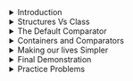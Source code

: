 <details>
  <summary>Introduction</summary>  
	
# Introduction
Comparators are an inherent part of _class_. Suppose you design a new class, and then you instantiate 2 new objects of this class. Now, we ask the question, _which object is bigger among the two?_ The Notion of Big and Small varies. For example, we can say that the object with a larger value of a specific instance variable is big, or even, the object with a larger memory consumption is big. Notice that without any certain ordering between 2 elements, we cannot talk about the sorted order of these elements. (As that would require finding out the smallest and biggest elements from the entire set). 

---

</details>

<details>
  <summary>Structures Vs Class</summary>  
	
# Strucutures vs Class
When you need to create your own data types, generally _structures_ suffice. However, there is no harm in using _classes_ to achieve the same task. Since we've only covered _classes_, we will base the entire discussion on it. However, keep in mind that everything can be equally applied to _structures_ as well. The bottomline is, if you want to create a new data type (containing heterogenous fields), you should use _class_ and if you are planning to deal with pointers a lot, use _structures_ as you are already familar with it.

---

</details>


<details>
  <summary>The Default Comparator</summary>  
	
# The Default Comparator
Numbers are represented as bits in the computer. We've been using numbers a lot (along with their comparisons, such as `>`, `<`, `==`). To define their relative ordering, we have the concept of a comparator. **A comparator is a function which takes 2 objects as an argument and returns True if the first argument is smaller than the second, else it returns False**.  (Notice that the order of arguments matter a lot).

So now, we need to tell the computer that `2 < 3`. How do we do this? Lucky for us, there is a default comparator in C++ which does the job. The **default** comparator is `lesser<int>`. Let us talk about what this is. First of all, `lesser<int>` is a function with a boolean return value. So far, we have only talked about the notation `<...>` in the context of containers. What does this symbol mean in terms of function? Well, it means the same. In containers, this notation was used to make the containers universal and accomodate any data type. You just needed to put the name of the data type inside `<...>`. It is the same thing as functions, it is written as a universal function which can accept any data type and perform the same type of operations on that data type. Makes sense, right? Because if you are creating a function that returns the absolute value, you wouldn't create a bunch of functions with different names. Rather you would want to create a function which can take `int`, `long int`, `long long int`, `float` , etc and just return the absolute value of these arguments. Hence, the data type of the input needs to be made universal. This is called **Templates** in C++.

**Caution** : Comparators are not exactly functions, as it is wrapped over a class. But, to keep the discussion less technical, we'll just assume that they are normal functions.

Coming back to `lesser<int>`. As you might have guessed by now, this is function which takes as an input 2 arguments `(first, second)` and returns true if the first argument is lesser than the second. Else, it returns false. The most important thing is the ordering of the arguments. If you called the function for the arguments `(second, first)`, naturally you would want to get the reverse results.

Similarly, there is a function called `greater<int>`. As yo might have guessed by now, this functin would return true if the first argument is greater than the second. 

**Default Comparators**    
By default, C++ uses `lesser<int>` to compare 2 numbers. Hence, to know which of the numbers `7,5` is smaller, it would call `lesser(7,5)` and get the answer `false` which means `5` is smaller. Similarly, if it had accidentally called `lesser(5,7)`, it would get the answer `true` and it would still conclude that `5` is smaller. 

**Tricking the Computer**    
C++ would **always** expected the comparator to behave as `lesser<int>`. Hence, no matter what comparator you desgin, if you return `true` from that comparator, C++ would automatically think that the first argument is `smaller`. (As it would  expect it to behave as `lesser<int>`). Using this idea, how do we trick the computer to sort the numbers in descending order? Suppose, there was a way to change `lesser<int>` to any other function that you want. Can you do it now? Yes, we can just replace it with `greater<int>`. Now, when C++ calls the comparator with the arguments `(7,5)` , it wuld get the answer as `true`. Hence it would assume `7 < 5` (as we discussed earlier). Similarly, if it accidentally calls the comparator on `(5,7)`, it would get `false`. It would conclude that `7 < 5`. I hope you see the underlying trick here. We have fooled the computer into believing that numbers with large magnitude. Hence, in the sorted order, we'll have the largest number first (as the computer thinks it to be the smallest number). In this manner, we can sort it in descending order.

Now, recall the **Merge Sort** algorithm. While manually merging the 2 sorted array, there was just one instance where we used `<`. So, if we want to sort custom objects, we need to clarify what is meant by one object being `<` than the second. There are 2 options, either include this as a blueprint in the source code of your object or pass an overloaded optional third parameter to the **sort** function. We'll discuss what the first option means. But for the second option, we just need to create a function that returns `true` when the first arguments is `greater` than the second (to imitate the reverse of `lesser<int>`). If we pass this optional parameter, all usage of `lesser` would be replaced by this function. Here's an example with numbers.    
[Playground](https://ide.geeksforgeeks.org/lxIMuLVyov)
<details>
  <summary>Code</summary><p>
  
```cpp
#include <bits/stdc++.h>
using namespace std;

/* Demonstrating Comparators for Sort Function */

void printVector(vector<int> &myVec)
{
    cout << "Printing the contents of the vector" << endl;
    for(auto ele : myVec)
        cout << ele << " ";
    
    cout << endl << "Done" << endl;
}

/* It should return true if you say a to be smaller */
bool personalComparator(int &a, int &b)
{
    // We actually want to say the element with large value is smaller
    if(a > b)
        return true;
    else
        return false;
}
int main()
{
    vector<int> myVec = {5,3,9,4,8,1,6,4,5,7,0};
    printVector(myVec);
    
    // Let's sort it in ascending order
    cout << endl <<"Sorting in ascending order " << endl;
    sort(myVec.begin(), myVec.end());
    printVector(myVec);
    
    // Let's replace the default comparator with our own
    cout << endl <<"Sorting in descending order " << endl;
    sort(myVec.begin(), myVec.end(), personalComparator);
    printVector(myVec);
	return 0;
}
```   
</p></details>

Ok, what about structs and classes? The process is same. Here's an example.    
[Playground](https://ide.geeksforgeeks.org/wsydcTLuh9)

<details>
  <summary>Code</summary><p>
  
```cpp
#include <bits/stdc++.h>
using namespace std;

/* Note that if you aren't dealing with pointers,
   it is a good idea to do everything with class */    

/* Definiton for struct */
struct S_Node
{
    int data;
    char myChar;
};

/* Comparator for the struct object */
bool structComparator(struct S_Node &first, struct S_Node &second)
{
    // The object with big data is smaller
    if(first.data > second.data)
        return true;
    else
        return false;
}

/* Blueprint for the class */
class C_Node
{
    public:
    int data;
    char myChar;
};

/* Comparator for the class object */
bool classComparator(C_Node &firstObject, C_Node &secondObject)
{
    // The object with small data is smaller
    if(firstObject.data < secondObject.data)
        return true;
    else
        return false;
}

/* Utility function to print structs */
void printStruct(vector<S_Node> myVec)
{
    cout << endl << "Printing the struct " << endl;
    for(auto ele : myVec)
        cout << ele.data << " ";
    cout << "Done " << endl;
}

/* Utility function to print structs */
void printClass(vector<C_Node> myVec)
{
    cout << endl << "Printing the class " << endl;
    for(auto ele : myVec)
        cout << ele.data << " ";
    cout << "Done " << endl;
}
int main()
{
    // Let us create a vector of structs
    vector<S_Node> structVec;
    
    for(int i = 1; i <= 10; i++)
    {
        S_Node temp;
        temp.data = i;
        temp.myChar = 'a';
        
        structVec.push_back(temp);
    }
    
    // Let us create a vector of structs
    vector<C_Node> classVec;
    for(int i = 1; i <= 10; i++)
    {
        C_Node temp;
        temp.data = i;
        temp.myChar = 'a';
        
        classVec.push_back(temp);
    }
    
    // Let us sort the struct in descending order 
    sort(structVec.begin(), structVec.end(), structComparator);
    printStruct(structVec);
    
    // Let us sort the class in ASCENDING order
    sort(classVec.begin(), classVec.end(), classComparator);
    printClass(classVec);
	return 0;
}
```   
</p></details>

So now, you can create a custom structure / class and sort it in any manner that you want. 

---

</details>


<details>
  <summary>Containers and Comparators</summary>  
	
# Containers and Comparators
Every container has an optional argument that can over ride the default comparator. For example, if you want to create a set which is sorted in reverse manner, you'd need to write `set<int, greater<int>>`. This just tells the function to use `greater<int>` instead of `lesser<int>` which reverses the behaviour. A word of caution ---- The third parameter in the **sort** function was a function, with a boolean return type. However, with containers, the scenario is different. The optional parameter is a class which hides the boolean function. So, to create your own comparators to pass into a container, declare a class of any name, and inside that class, write **public** function by the name `operator()(firstArgument, SecondArgument)`. Notice the syntax. This is a boolean function. Of course, the arguments are the reference to the objects. Inside the function, you can do everything that we did with sort comparators. Here's an example.    
[Playground](https://ide.geeksforgeeks.org/zWve97w3H4)    
<details>
  <summary>Code</summary><p>
  
```cpp
#include <bits/stdc++.h>
using namespace std;

/* Blueprint for the class */
class custom_class
{
    public:
    int data;
    char myChar;
};

/* Comparator for container */
class MyComparator
{
    /* Don't forget the const and public keyword */
    public:
    bool operator()(const custom_class &firstObject,  const custom_class &secondObject)
    {
        // The object with big data is smaller
        if(firstObject.data > secondObject.data)
            return true;
        else
            return false;
    }
};

/* Utility function to print class */
void printClass(vector<custom_class> myVec)
{
    cout << endl << "Printing the class " << endl;
    for(auto ele : myVec)
        cout << ele.data << " ";
    cout << "Done " << endl;
}
int main()
{
    // Let us create a vector of class
    vector<custom_class> classVec;
    for(int i = 1; i <= 10; i++)
    {
        custom_class temp;
        temp.data = i;
        temp.myChar = 'a';
        
        classVec.push_back(temp);
    }
    
    // Let's add some duplicates
    custom_class temp;
    temp.data = 2;
    temp.myChar = 'a';
    classVec.push_back(temp);
    
    temp;
    temp.data = 5;
    temp.myChar = 'a';
    classVec.push_back(temp);
    
    // Let us print the class and see the contents
    printClass(classVec);
    
    // Let's create a set that can store the objects in descending order of data
    
    /* Syntax --- set<newDataType, ComparatorClass> mySet */
    
    set<custom_class, MyComparator> mySet;
    
    // Fancy way to insert elements into a set :)
    mySet.insert(classVec.begin(), classVec.end());
    
    // Let's iterate the set and see what happens
    cout << "Printing the set" << endl;
    for(auto ele : mySet)
        cout << ele.data << " ";
	return 0;
}
```   
</p></details>

Yes, you can also create priority queue with this comparator. There's just one little change in syntax. In priority queue, you need to specify the container that you wish to use. So, to create min heaps, you would use `priority_queue<int, vector<int>, greater<int>> minHeap`. The first argument contains the data types, the second argument contains the container name, and the third argument is the comparator class. While defining heaps on custom class, use this syntax, `priority_queue<custom_class, vector<custom_class>, Comparator_class> myHeap`. 

Be careful with what you expect out of heaps. Heaps will always give you the object which you call the biggest. Hence, by default, you get max heap. However, if you switch to `greater<int>` , you'd call the smallest value the biggest and hence you can extract the minimum element from the heap.

Here's an example demonstrating custom heaps.    
[Playground](https://ide.geeksforgeeks.org/fEqVWFbd7g)
<details>
  <summary>Code</summary><p>
  
```cpp
#include <bits/stdc++.h>
using namespace std;

/* Blueprint for the class */
class custom_class
{
    public:
    int data;
    char myChar;
};

/* Comparator for container */
class MyComparator
{
    /* Don't forget the const and public keyword */
    public:
    bool operator()(const custom_class &firstObject,  const custom_class &secondObject)
    {
        // The object with big data is smaller
        if(firstObject.data > secondObject.data)
            return true;
        else
            return false;
    }
};

/* Utility function to print class */
void printClass(vector<custom_class> myVec)
{
    cout << endl << "Printing the class " << endl;
    for(auto ele : myVec)
        cout << ele.data << " ";
    cout << "Done " << endl;
}
int main()
{
    // Let us create a vector of class
    vector<custom_class> classVec;
    for(int i = 1; i <= 10; i++)
    {
        custom_class temp;
        temp.data = i;
        temp.myChar = 'a';
        
        classVec.push_back(temp);
    }
    
    // Let's add some duplicates
    custom_class temp;
    temp.data = 2;
    temp.myChar = 'a';
    classVec.push_back(temp);
    
    temp;
    temp.data = 5;
    temp.myChar = 'a';
    classVec.push_back(temp);
    
    // Let us print the class and see the contents
    printClass(classVec);
    
    // Let's create a set that can store the objects in descending order of data
    
    /* Syntax --- priority_queue<custom_class, container, class_comparator> */
    // Note that internally, heaps need some container to work on 
    
    // Let us create a priority queue 
    priority_queue<custom_class, vector<custom_class>, MyComparator> pq;
    
    // Insert all element into the priority queue
    for(auto ele : classVec)
        pq.push(ele);
    
    // Let us see the top element
    cout << "The top element has data ";
    cout << pq.top().data << endl;
    
    cout << "We successfully created a min Heap";
	return 0;
}
```   
</p></details>

---

</details>


<details>
  <summary>Making our lives Simpler</summary>  
	
# Making our lives simpler
To create custom containers, there is a lot of work involved. You need to create a new class, put a new function, remember the difference in the syntax between `priority_queue` and `set`, etc. Plus, we still don't know how to implement custom maps. 

Let's think about this a bit. When you create a container of integers, do you do all this? No, right! This is beacause all the comparators are already hidden inside the integers. Hence, we don't have to worry about them. Can we do the same for objects? Can we inject something in the blueprint of the object so that compiler would treat it as it treats integers. If so, than our lives would become much simpler. Turns out, there is such a way and I'll let you in on this secret in a few moments.

In Java, there is one superclass, and every class is inherited from it. What's more, you can also over ride the inherited functions. In C++, when defining any function, there is a boolean function called `operator<` which takes two different a single parameter and determines whether the current object of the clasas is smaller than the incoming object. This is the default comparator. If you write this function precisely, then you won't have to use comparators with this class, not even in sorting. To sort, you can just do `sort(customVec.begin(), customVec.end())`. To create a set, jsut do, `set<customClass>`. To create heaps, just do `priority_queue<cusomClasss>`. To create maps, just do `map<customClass, ValueDataType>>`. As you can see, we can now use it like any data type because we have embedded the comparator in the blue print. So, all that remains is to modify the blue print.

To do so, just create a public function with this template
```
boool operator < (const &IncomingObject) const
{
	// Return true if you see current object as smaller than incoming one
	// Don't forget to return false explicitly if it is bigger or equal
}
```

**Notice the extra const at the end. Weird syntax, but it is what it is**

Although it looks like it takes 1 argument, it actually takes 2 under the hood. It's just like `lesser<int>`. So now, we want to know what is the first argument and what is the second argument. (Remember, the ordering matters a lot). Well, it turns out, that **The first argument is the object of the class that you are currently standing at and the second is the incoming object**. Hence, the comparator expects that if the object that you are standing at is smaller than the incoming object, then it is your duty to return true. Now, how do access the instance variables of the object that you are standing at? It's simple. Either use `this->VariableName` or just use `instanceVariableName` . This is because there is no name collisons and we don't really require `this`. How to access the variables of incoming object? Use the dot notation. 

After we are done, we don't have to worry about using any function / container which uses ordering. This is the template that I use (and prefer). It's not as difficult as it seems

---

</details>


<details>
  <summary>Final Demonstration</summary>  
	
# Final Demonstration   
[Playground](https://ide.geeksforgeeks.org/1RpuheKTFO)
<details>
  <summary>Code</summary><p>
  
```cpp
#include <bits/stdc++.h>
using namespace std;

/* Blueprint for the class */
class custom_class
{
    public:
    int data;
    char myChar;
    
    // Embed it in the Blueprint
    public:
    bool operator<(const custom_class &incoming)const
    {
        // The object with big data is smaller
        if(data > incoming.data)
            return true;
        else
            return false;
            
        /* If it returns true, it means that the current object has bigger data
           and ideally we would want to call it small */
        
        /* Remember the rule, True implies that you are viewing the first argument
           as smaller */
    }
    
};

/* Utility function to print class */
void printClass(vector<custom_class> myVec)
{
    cout << endl << "Printing the class " << endl;
    for(auto ele : myVec)
        cout << ele.data << " ";
    cout << "Done " << endl;
}
int main()
{
    // Let us create a vector of class
    vector<custom_class> classVec;
    for(int i = 1; i <= 10; i++)
    {
        custom_class temp;
        temp.data = i;
        temp.myChar = 'a';
        
        classVec.push_back(temp);
    }
    
    // Let's add some duplicates
    custom_class temp;
    temp.data = 2;
    temp.myChar = 'a';
    classVec.push_back(temp);
    
    temp;
    temp.data = 5;
    temp.myChar = 'a';
    classVec.push_back(temp);
    
    // Sorting is easy
    sort(classVec.begin(), classVec.end());
    
    // Let us print the class and see the contents
    // It should be sorted in reverse manner
    printClass(classVec);
    
    // Let us create a priority queue 
    priority_queue<custom_class> pq;
    
    // Insert all element into the priority queue
    for(auto ele : classVec)
        pq.push(ele);
    
    // Let us see the top element
    cout << "The top element has data ";
    cout << pq.top().data << endl;
    
    cout << "We successfully created a min Heap";
    
    // Ok, Let us create sets
    set<custom_class> mySet;
    
    mySet.insert(classVec.begin(), classVec.end());
    
    // Let's iterate the set and see what happens
    cout << "Printing the set" << endl;
    for(auto ele : mySet)
        cout << ele.data << " ";
        
	return 0;
}
```   
</p></details>

---

</details>


<details>
  <summary>Practice Problems</summary>  
	
# Practice Problems
Here's some of the problems that made me learn the power of comparators.

1) [Rearrange a string such that no two adjacent elements are same]([https://www.geeksforgeeks.org/rearrange-characters-string-no-two-adjacent/](https://www.geeksforgeeks.org/rearrange-characters-string-no-two-adjacent/))   
	[My Code](https://ide.geeksforgeeks.org/p2pKceKwpG)
	
2) [Flattening a Linked List]([https://practice.geeksforgeeks.org/problems/flattening-a-linked-list/1](https://practice.geeksforgeeks.org/problems/flattening-a-linked-list/1))    
 [My Code](https://ide.geeksforgeeks.org/8kg2MfphRV)

3) [Median in a stream of Integers]([https://practice.geeksforgeeks.org/problems/find-median-in-a-stream/0](https://practice.geeksforgeeks.org/problems/find-median-in-a-stream/0))    
	[My Code](https://ide.geeksforgeeks.org/HUEAT1ihsl)    
Don't worry so much about the comments in the code. I was actually experimenting with the techniques at that time. Feel free to use any method that you feel comfortable with.


Lastly, Two problems to help you practice     
[Activity Selection](https://practice.geeksforgeeks.org/problems/n-meetings-in-one-room/0)    
[Shrinking Space](https://www.codechef.com/problems/SPACE)
